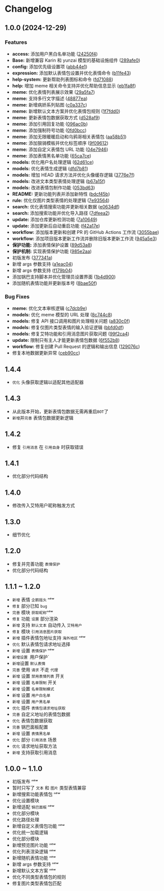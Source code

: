 # Changelog

## 1.0.0 (2024-12-29)


### Features

* **access:** 添加用户黑白名单功能 ([24250f4](https://github.com/wuliya336/clarity-meme/commit/24250f483476a60409cdc8bb5b5c90e8c50aff85))
* **Base:** 新增兼容 Karin 和 yunzai 模型的基础设施组件 ([289afe0](https://github.com/wuliya336/clarity-meme/commit/289afe0fdd878d42c6636d4ea621211eed3883ba))
* **config:** 添加优先级设置项 ([abb44e1](https://github.com/wuliya336/clarity-meme/commit/abb44e1ddfccf0983861a22b321d403b7af71a88))
* **expression:** 添加默认表情包设置并优化表情命令 ([b11fe43](https://github.com/wuliya336/clarity-meme/commit/b11fe438c9b3be77712a9a9cdd19311f0ffa1d96))
* **help-system:** 更新帮助列表图标和命令 ([fd71088](https://github.com/wuliya336/clarity-meme/commit/fd7108839db15a70113d80a0f3fc15b2fe4cf31c))
* **help:** 增加 meme 相关命令支持并优化帮助信息显示 ([eb1fa8f](https://github.com/wuliya336/clarity-meme/commit/eb1fa8f26f15997e4a39da7e8cdee7ad70f54180))
* **meme:** 优化表情列表展示效果 ([29a5fa7](https://github.com/wuliya336/clarity-meme/commit/29a5fa777864756d905fb3dd1df99a5db187e046))
* **meme:** 支持多行文字描述 ([48877ea](https://github.com/wuliya336/clarity-meme/commit/48877eafc995fe76517aecf22c22478fdf4cc2b9))
* **meme:** 新增病娇系列贴图 ([c0a337c](https://github.com/wuliya336/clarity-meme/commit/c0a337ce8b13b73e412e4d822fa883fc86c8d473))
* **meme:** 新增默认文本方案并优化表情包规则 ([1f7fdd0](https://github.com/wuliya336/clarity-meme/commit/1f7fdd0a0a6e95ff704fb18ad004af0889738117))
* **meme:** 更新表情包数据获取方式 ([d528af9](https://github.com/wuliya336/clarity-meme/commit/d528af936c2a7e78e309dd95c573a328f2798082))
* **meme:** 添加引用回复功能 ([096ac0b](https://github.com/wuliya336/clarity-meme/commit/096ac0b9226f7eb75b4e8f3401a16f4f1830acb3))
* **meme:** 添加强制符号功能 ([0fd0bcc](https://github.com/wuliya336/clarity-meme/commit/0fd0bcc359a31e13f6e7f034385a4af86537a375))
* **meme:** 添加无限暖暖启动和乌鸦哥相关表情包 ([aa58b51](https://github.com/wuliya336/clarity-meme/commit/aa58b51a26e91e419c5b06c0ad82c66caafbaaeb))
* **meme:** 添加狠骑模板并优化标签顺序 ([9f09612](https://github.com/wuliya336/clarity-meme/commit/9f09612eac7b72e3241c6cada65f3600bb064242))
* **meme:** 添加自定义表情包 URL 功能 ([04e7946](https://github.com/wuliya336/clarity-meme/commit/04e7946cc5b5cc65030bbdce87f909290fa580c2))
* **meme:** 添加表情黑名单功能 ([65ca7ce](https://github.com/wuliya336/clarity-meme/commit/65ca7ceec2ccb55eb5152eccc69f1dba3f68bb5b))
* **models:** 优化用户名处理逻辑 ([62d61ce](https://github.com/wuliya336/clarity-meme/commit/62d61ce4ade0aca300c7933e8b83b3e407269319))
* **models:** 优化表情生成逻辑 ([dfd7b81](https://github.com/wuliya336/clarity-meme/commit/dfd7b815d59f5d39dcfd0cb7c71d2139ad9714d9))
* **models:** 增加 HEAD 请求方法并优化头像缓存逻辑 ([3776e7f](https://github.com/wuliya336/clarity-meme/commit/3776e7f9823eee5bc320dbd11a2311181dc2750f))
* **models:** 改进文本类型表情处理逻辑 ([b67a15f](https://github.com/wuliya336/clarity-meme/commit/b67a15fa9077e9d80f4d92447ac23eb3931fdc7e))
* **models:** 改进表情包制作功能 ([053bd63](https://github.com/wuliya336/clarity-meme/commit/053bd63766ae2d62e7387600b5d43d1bc06602d0))
* **README:** 更新功能列表并添加新特性 ([bdcf45b](https://github.com/wuliya336/clarity-meme/commit/bdcf45ba38fd1fc7a6ee2c7ae5adecfaf0d04ac5))
* **rule:** 优化仅图片类型表情的处理逻辑 ([7e93564](https://github.com/wuliya336/clarity-meme/commit/7e93564ef94b01d7aab050f0bb8ea92ce1157d3b))
* **search:** 优化表情搜索功能并更新相关数据 ([e0634df](https://github.com/wuliya336/clarity-meme/commit/e0634df6230628142892c65d4e055076462f6bfa))
* **search:** 添加搜索功能并优化导入路径 ([7dfeea2](https://github.com/wuliya336/clarity-meme/commit/7dfeea2f4817de575c55e4aaf5065ac47576626b))
* **update:** 添加仓库更新检测功能 ([7a10649](https://github.com/wuliya336/clarity-meme/commit/7a10649b6ea4d8dc351e0bb75fbe7f1c29c0fe0a))
* **update:** 添加更新后自动重启功能 ([f42a17e](https://github.com/wuliya336/clarity-meme/commit/f42a17e26b587a8568c7e90d1e269a645b29f482))
* **workflow:** 添加版本更新和创建 PR 的 GitHub Actions 工作流 ([3055bae](https://github.com/wuliya336/clarity-meme/commit/3055baee8a9ebaaec19c4a7491e2b203f07cf4d6))
* **workflow:** 添加项目版本更新工作流并删除旧版本更新工作流 ([945a5e3](https://github.com/wuliya336/clarity-meme/commit/945a5e3cf0bbd1617c806977e315d8a8056e22fe))
* **保护功能:** 添加表情保护设置 ([89d53a8](https://github.com/wuliya336/clarity-meme/commit/89d53a81af26c86817f88a74d18e8873c65a3ee6))
* **保护机制:** 实现表情保护功能 ([985e2aa](https://github.com/wuliya336/clarity-meme/commit/985e2aa4d86d0ede97ab15afb98508d8d4a1ce5e))
* 初版发布 ([377341a](https://github.com/wuliya336/clarity-meme/commit/377341a1086fb59f7842175d9ac75ed0417b0d6f))
* 新增 args 参数支持 ([a1eac04](https://github.com/wuliya336/clarity-meme/commit/a1eac04a94c30cc44ab6b55a7917f3e6aff9b0d7))
* 新增 args 参数支持 ([f179b04](https://github.com/wuliya336/clarity-meme/commit/f179b04c8b6ecc584f5658ad2572eeed92b34eee))
* 添加锅巴支持脚本并优化管理员设置界面 ([1b4d900](https://github.com/wuliya336/clarity-meme/commit/1b4d900da3d4cadf9316719358488587d8e32c18))
* 添加随机表情功能并更新版本号 ([8bae50f](https://github.com/wuliya336/clarity-meme/commit/8bae50f9adb6b4ff14fbd688fe039f0d0a10790c))


### Bug Fixes

* **meme:** 优化文本审核逻辑 ([c7dcb9e](https://github.com/wuliya336/clarity-meme/commit/c7dcb9e1516ed9f4d185b71b2e91a7b7c2ceac34))
* **models:** 优化 meme 模型的 URL 处理 ([8c744c8](https://github.com/wuliya336/clarity-meme/commit/8c744c8b92c1e3b8ee03d5bc4ac9272770e44c91))
* **models:** 修复 API 接口调用和图片处理相关问题 ([a830c0f](https://github.com/wuliya336/clarity-meme/commit/a830c0f8bb6f53be32b13c7bc8fe5096eb795b67))
* **models:** 修复仅图片类型表情的输入验证逻辑 ([bbfd0df](https://github.com/wuliya336/clarity-meme/commit/bbfd0df477b4ff1f71d564db8a2c40a9a55bb2d4))
* **models:** 修复艾特功能和引用消息图片获取问题 ([99f2ca4](https://github.com/wuliya336/clarity-meme/commit/99f2ca4d7f972b49a6d41db59036dc39c3ea355b))
* **update:** 限制只有主人才能更新表情包数据 ([6f552b8](https://github.com/wuliya336/clarity-meme/commit/6f552b8171002fe04f90d5f97978d7b2a56bd419))
* **workflow:** 修复创建 Pull Request 的逻辑和输出信息 ([129076c](https://github.com/wuliya336/clarity-meme/commit/129076c184efe43e77aeb83a3b0723908f9fffad))
* 修复本地数据更新异常 ([ceb90cc](https://github.com/wuliya336/clarity-meme/commit/ceb90ccc8df0e5ef13c70f42b856b9a544a912ca))

## 1.4.4
- `优化` 头像获取逻辑以适配其他适配器

## 1.4.3
- 从此版本开始，更新表情包数据无需再重启`BOT`了
- `新增`并`完善` 表情包数据更新逻辑
## 1.4.2
- 修复 `引用消息` 在 `引用自身` 时获取错误

## 1.4.1
- 优化部分代码结构

## 1.4.0
- 修改传入艾特用户昵称触发方式

## 1.3.0
- 细节优化

## 1.2.0
- 修复并完善功能 `表情保护`
- 优化部分代码结构

## 1.1.1 ~ 1.2.0
- `新增` 表情 `企鹅摇头` ⁿᵉʷ
- `修复` 部分已知 `bug`
- `完善` 模块 `获取昵称`ⁿᵉʷ
- `修复` 功能 `设置` 部分渲染
- `新增` 支持 `默认文本` 自动传入 `艾特用户`
- `修复` 模块 `引用消息图片获取`
- `新增` 插件表情包地址支持 `海外地区` ⁿᵉʷ
- `优化` 默认表情包请求地址选择
- `新增` 设置 `表情保护` ⁿᵉʷ
- `新增设置 `用户保护`
- `新增`设置 `默认表情`
- `完善` 使用 `请求` 不走 `代理`
- `新增` 设置 `禁用表情列表` 开关
- `新增` 设置 `名单限制` 开关
- `新增` 设置 `名单限制模式`
- `新增` 设置 `用户白名单`
- `新增` 设置 `用户黑名单`
- `优化` 插件 `表情包请求地址获取`
- `完善` 自定义地址的表情包数据
- `优化` 表情包数据获取
- `完善` 锅巴面板配置
- `新增` 设置 `表情黑名单`
- `优化` 部分 `引用消息` 场景
- `优化` 请求地址获取方法
- `新增` 支持获取引用消息

## 1.0.0 ~ 1.1.0
- 初版发布 ⁿᵉʷ
- 暂时只写了 `文本` 和 `图片` 类型表情兼容
- 新增搜索功能表情包 ⁿᵉʷ
- 优化设置模块
- 新增适配 `锅巴面板` ⁿᵉʷ
- 优化部分模块
- 优化路径处理
- 新增自定义表情包功能 ⁿᵉʷ
- 优化统一加载逻辑
- 优化部分模块
- 新增预览图片功能 ⁿᵉʷ
- 优化列表渲染逻辑 ⁿᵉʷ
- 新增随机表情功能 ⁿᵉʷ
- 新增 args 参数支持 ⁿᵉʷ
- 新增默认文本方案 ⁿᵉʷ
- 优化不同类型表情包的规则
- 修复图片类型表情包匹配
